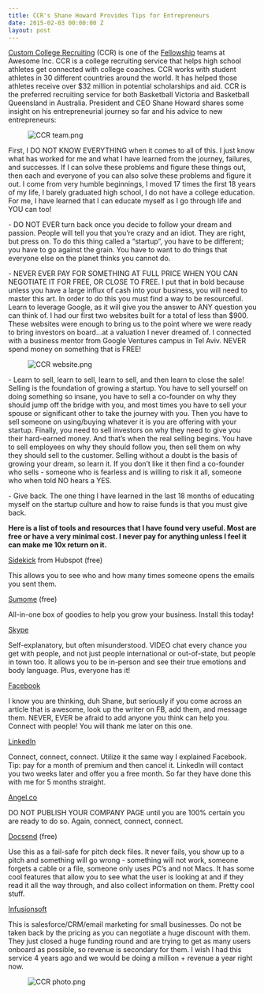 ```yaml
---
title: CCR's Shane Howard Provides Tips for Entrepreneurs
date: 2015-02-03 00:00:00 Z
layout: post
---
```

 
<p><a href="http://www.customcollegerecruiting.com/" target="_blank">Custom College Recruiting</a> (CCR) is one of the <a href="http://fellowship.awesomeinc.org/" target="_blank">Fellowship</a> teams at Awesome Inc. CCR is a college recruiting service that helps high school athletes get connected with college coaches. CCR works with student athletes in 30 different countries around the world. It has helped those athletes receive over $32 million in potential scholarships and aid. CCR is the preferred recruiting service for both Basketball Victoria and Basketball Queensland in Australia. President and CEO Shane Howard shares some insight on his entrepreneurial journey so far and his advice to new entrepreneurs:</p><figure class="tmblr-full" data-orig-height="429" data-orig-width="1170" data-orig-src="https://lh4.googleusercontent.com/ouXw9WXa_jIQmsOyX_CBzzVvtfv_e9UiKXOvkB0velFG6Vpicp80dsJ5DLWi8bWZE1-QXCo6p-RGprD-xtBJ3RHnSHZftoH1p1X3ofnWF1IyiyivDdvzWmklHaMuxnL5bg"><img src="https://66.media.tumblr.com/c2946f78ff384bfa904a272ff70bee4a/tumblr_inline_pk0mppH9061spm8pc_540.png" alt="CCR team.png" data-orig-height="429" data-orig-width="1170" data-orig-src="https://lh4.googleusercontent.com/ouXw9WXa_jIQmsOyX_CBzzVvtfv_e9UiKXOvkB0velFG6Vpicp80dsJ5DLWi8bWZE1-QXCo6p-RGprD-xtBJ3RHnSHZftoH1p1X3ofnWF1IyiyivDdvzWmklHaMuxnL5bg"/></figure><p>First, I DO NOT KNOW EVERYTHING when it comes to all of this. I just know what has worked for me and what I have learned from the journey, failures, and successes. If I can solve these problems and figure these things out, then each and everyone of you can also solve these problems and figure it out. I come from very humble beginnings, I moved 17 times the first 18 years of my life, I barely graduated high school, I do not have a college education. For me, I have learned that I can educate myself as I go through life and YOU can too!</p><p>- DO NOT EVER turn back once you decide to follow your dream and passion. People will tell you that you’re crazy and an idiot. They are right, but press on. To do this thing called a “startup”, you have to be different; you have to go against the grain. You have to want to do things that everyone else on the planet thinks you cannot do.</p><p>- NEVER EVER PAY FOR SOMETHING AT FULL PRICE WHEN YOU CAN NEGOTIATE IT FOR FREE, OR CLOSE TO FREE. I put that in bold because unless you have a large influx of cash into your business, you will need to master this art. In order to do this you must find a way to be resourceful. Learn to leverage Google, as it will give you the answer to ANY question you can think of. I had our first two websites built for a total of less than $900. These websites were enough to bring us to the point where we were ready to bring investors on board&hellip;at a valuation I never dreamed of. I connected with a business mentor from Google Ventures campus in Tel Aviv. NEVER spend money on something that is FREE!</p><figure class="tmblr-full" data-orig-height="750" data-orig-width="1140" data-orig-src="https://lh3.googleusercontent.com/GYssX7gf4S7bsked7woplroNj85cIbfmMsnm7oMC06LXZzfIkx-hdodKa6ODhLFj1l77xcruw-UuvNAmJSdG2fKJIExq3HwF1kezMEis_zTo8x9GUqlbFxdykoY5T1JxuQ"><img src="https://66.media.tumblr.com/afdd669a933c451bed322da813709e52/tumblr_inline_pk0mpqJrYA1spm8pc_540.png" alt="CCR website.png" data-orig-height="750" data-orig-width="1140" data-orig-src="https://lh3.googleusercontent.com/GYssX7gf4S7bsked7woplroNj85cIbfmMsnm7oMC06LXZzfIkx-hdodKa6ODhLFj1l77xcruw-UuvNAmJSdG2fKJIExq3HwF1kezMEis_zTo8x9GUqlbFxdykoY5T1JxuQ"/></figure><p>- Learn to sell, learn to sell, learn to sell, and then learn to close the sale! Selling is the foundation of growing a startup. You have to sell yourself on doing something so insane, you have to sell a co-founder on why they should jump off the bridge with you, and most times you have to sell your spouse or significant other to take the journey with you. Then you have to sell someone on using/buying whatever it is you are offering with your startup. Finally, you need to sell investors on why they need to give you their hard-earned money. And that’s when the real selling begins. You have to sell employees on why they should follow you, then sell them on why they should sell to the customer. Selling without a doubt is the basis of growing your dream, so learn it. If you don’t like it then find a co-founder who sells - someone who is fearless and is willing to risk it all, someone who when told NO hears a YES.</p>
<p>- Give back. The one thing I have learned in the last 18 months of educating myself on the startup culture and how to raise funds is that you must give back.</p>

<p><b>Here is a list of tools and resources that I have found very useful. Most are free or have a very minimal cost. I never pay for anything unless I feel it can make me 10x return on it.</b></p>
<p><a href="http://www.getsidekick.com/" target="_blank">Sidekick</a> from Hubspot (free)</p>
<p>This allows you to see who and how many times someone opens the emails you sent them.</p>
<p><a href="https://sumome.com/" target="_blank">Sumome</a> (free)</p>
<p>All-in-one box of goodies to help you grow your business. Install this today!</p>
<p><a href="http://www.skype.com/en/" target="_blank">Skype</a></p>
<p>Self-explanatory, but often misunderstood. VIDEO chat every chance you get with people, and not just people international or out-of-state, but people in town too. It allows you to be in-person and see their true emotions and body language. Plus, everyone has it!</p>
<p><a href="https://www.facebook.com/" target="_blank">Facebook</a></p>
<p>I know you are thinking, duh Shane, but seriously if you come across an article that is awesome, look up the writer on FB, add them, and message them. NEVER, EVER be afraid to add anyone you think can help you. Connect with people! You will thank me later on this one.</p>
<p><a href="https://www.linkedin.com/" target="_blank">LinkedIn</a></p>
<p>Connect, connect, connect. Utilize it the same way I explained Facebook. Tip: pay for a month of premium and then cancel it. LinkedIn will contact you two weeks later and offer you a free month. So far they have done this with me for 5 months straight.</p>
<p><a href="http://t.signaledue.com/e1t/c/5/f18dQhb0S7lC8dDMPbW2n0x6l2B9nMJW7t5XX43LyKq2W1qfXkn3Mx_7sW1p1hXH56dLBrf4thY0002?si=4646345436561408&amp;pi=3C97F947-6B74-4194-AB06-C019BE64F09E&amp;t=http://Angel.co" target="_blank">Angel.co</a></p>
<p>DO NOT PUBLISH YOUR COMPANY PAGE until you are 100% certain you are ready to do so. Again, connect, connect, connect.</p>
<p><a href="https://docsend.com" target="_blank">Docsend</a> (free)</p>
<p>Use this as a fail-safe for pitch deck files. It never fails, you show up to a pitch and something will go wrong - something will not work, someone forgets a cable or a file, someone only uses PC’s and not Macs. It has some cool features that allow you to see what the user is looking at and if they read it all the way through, and also collect information on them. Pretty cool stuff.</p>
<p><a href="http://www.infusionsoft.com/" target="_blank">Infusionsoft</a></p>
<p>This is salesforce/CRM/email marketing for small businesses. Do not be taken back by the pricing as you can negotiate a huge discount with them. They just closed a huge funding round and are trying to get as many users onboard as possible, so revenue is secondary for them. I wish I had this service 4 years ago and we would be doing a million + revenue a year right now.</p>
<figure class="tmblr-full" data-orig-height="399" data-orig-width="889" data-orig-src="https://lh4.googleusercontent.com/EUSByMz89KHbbMaGp0JMyjNZO6wNiBIi5QuWz4-A1u0ZXJVechYeXZgMZJ9lV2REHeWb334Y7f60cdIagnA80dBp1TYf89Epiknj29EaWk0CKoQqZ1qNR6Yak6ZRQIWUig"><img src="https://66.media.tumblr.com/b0072f469b2c8a0688ca16ddb8c5d778/tumblr_inline_pk0mpqA4U61spm8pc_540.png" alt="CCR photo.png" data-orig-height="399" data-orig-width="889" data-orig-src="https://lh4.googleusercontent.com/EUSByMz89KHbbMaGp0JMyjNZO6wNiBIi5QuWz4-A1u0ZXJVechYeXZgMZJ9lV2REHeWb334Y7f60cdIagnA80dBp1TYf89Epiknj29EaWk0CKoQqZ1qNR6Yak6ZRQIWUig"/></figure>
